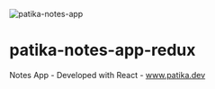 ![patika-notes-app](https://user-images.githubusercontent.com/68701178/226546585-419a1b98-6cf9-41d2-ab8c-78b56bf2707b.png)

# patika-notes-app-redux
Notes App - Developed with React - www.patika.dev
